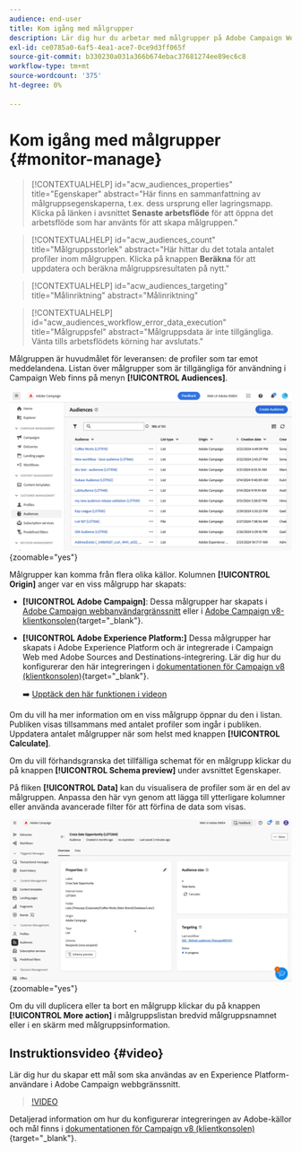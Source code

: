 ```yaml
---
audience: end-user
title: Kom igång med målgrupper
description: Lär dig hur du arbetar med målgrupper på Adobe Campaign Web
exl-id: ce0785a0-6af5-4ea1-ace7-0ce9d3ff065f
source-git-commit: b330230a031a366b674ebac37681274ee89ec6c8
workflow-type: tm+mt
source-wordcount: '375'
ht-degree: 0%

---
```


# Kom igång med målgrupper {#monitor-manage}

>[!CONTEXTUALHELP]
>id="acw_audiences_properties"
>title="Egenskaper"
>abstract="Här finns en sammanfattning av målgruppsegenskaperna, t.ex. dess ursprung eller lagringsmapp. Klicka på länken i avsnittet **Senaste arbetsflöde** för att öppna det arbetsflöde som har använts för att skapa målgruppen."

>[!CONTEXTUALHELP]
>id="acw_audiences_count"
>title="Målgruppsstorlek"
>abstract="Här hittar du det totala antalet profiler inom målgruppen. Klicka på knappen **Beräkna** för att uppdatera och beräkna målgruppsresultaten på nytt."

>[!CONTEXTUALHELP]
>id="acw_audiences_targeting"
>title="Målinriktning"
>abstract="Målinriktning"

>[!CONTEXTUALHELP]
>id="acw_audiences_workflow_error_data_execution"
>title="Målgruppsfel"
>abstract="Målgruppsdata är inte tillgängliga. Vänta tills arbetsflödets körning har avslutats."

Målgruppen är huvudmålet för leveransen: de profiler som tar emot meddelandena. Listan över målgrupper som är tillgängliga för användning i Campaign Web finns på menyn **[!UICONTROL Audiences]**.

![Skärmbild som visar en lista över tillgängliga målgrupper på Campaign Web.](assets/audiences-list.png){zoomable="yes"}

Målgrupper kan komma från flera olika källor. Kolumnen **[!UICONTROL Origin]** anger var en viss målgrupp har skapats:

* **[!UICONTROL Adobe Campaign]**: Dessa målgrupper har skapats i [Adobe Campaign webbanvändargränssnitt](create-audience.md) eller i [Adobe Campaign v8-klientkonsolen](https://experienceleague.adobe.com/docs/campaign/campaign-v8/audience/create-audiences/create-audiences.html){target="_blank"}.

* **[!UICONTROL Adobe Experience Platform:]** Dessa målgrupper har skapats i Adobe Experience Platform och är integrerade i Campaign Web med Adobe Sources and Destinations-integrering. Lär dig hur du konfigurerar den här integreringen i [dokumentationen för Campaign v8 (klientkonsolen)](https://experienceleague.adobe.com/docs/campaign/campaign-v8/connect/ac-aep/ac-aep.html){target="_blank"}.

  ➡️ [Upptäck den här funktionen i videon](#video)

Om du vill ha mer information om en viss målgrupp öppnar du den i listan. Publiken visas tillsammans med antalet profiler som ingår i publiken. Uppdatera antalet målgrupper när som helst med knappen **[!UICONTROL Calculate]**.

Om du vill förhandsgranska det tillfälliga schemat för en målgrupp klickar du på knappen **[!UICONTROL Schema preview]** under avsnittet Egenskaper.

På fliken **[!UICONTROL Data]** kan du visualisera de profiler som är en del av målgruppen. Anpassa den här vyn genom att lägga till ytterligare kolumner eller använda avancerade filter för att förfina de data som visas.

![Skärmbild som visar målgruppsinformation, inklusive profiler och anpassningsalternativ.](assets/audiences-details.png){zoomable="yes"}

Om du vill duplicera eller ta bort en målgrupp klickar du på knappen **[!UICONTROL More action]** i målgruppslistan bredvid målgruppsnamnet eller i en skärm med målgruppsinformation.

## Instruktionsvideo {#video}

Lär dig hur du skapar ett mål som ska användas av en Experience Platform-användare i Adobe Campaign webbgränssnitt.

>[!VIDEO](https://video.tv.adobe.com/v/3427635?quality=12)

Detaljerad information om hur du konfigurerar integreringen av Adobe-källor och mål finns i [dokumentationen för Campaign v8 (klientkonsolen)](https://experienceleague.adobe.com/docs/campaign/campaign-v8/connect/ac-aep/ac-aep.html){target="_blank"}.